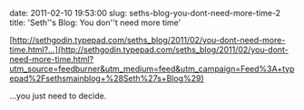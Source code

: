 date: 2011-02-10 19:53:00
slug: seths-blog-you-dont-need-more-time-2
title: 'Seth''s Blog: You don''t need more time'

    

[http://sethgodin.typepad.com/seths_blog/2011/02/you-dont-need-more-time.html?...](http://sethgodin.typepad.com/seths_blog/2011/02/you-dont-need-more-time.html?utm_source=feedburner&utm_medium=feed&utm_campaign=Feed%3A+typepad%2Fsethsmainblog+%28Seth%27s+Blog%29)

…you just need to decide.

  


